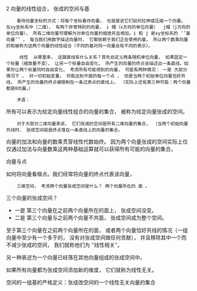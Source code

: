 2 向量的线性组合， 张成的空间与基

        看待向量坐标的方式：将每个坐标看作向量， 也就是说它们如何拉伸或压缩一个向量。 在xy坐标系中（二维）， 有两个非常特别的向量， i 帽（x方向的单位向量）  j帽（j方向的单位向量）， 所有二维向量可理解为对单位向量的缩放并且相加。i 和 j 是xy坐标系的 ‘’基向量‘’ ， 每当我们用数字描述向量时， 它都依赖于我们正在使用的基， 所以两个数乘向量的和被称为这两个向量的线性组合（不同的基对同一向量会有不同的表示）。

         线性  从哪里来， 这跟直线有什么关系？首先自定义两条随机单位向量， 如果固定一个标量（缩放量不变）， 让另一个标量自由变化， 所产生的向量的终点会描述出一条直线。如果你让两个标量同时自由变化， 考虑所有可能得到的向量， 可能有两种情况： 一是 大部分情况下 ， 对一切初始变量， 你能达到平面的每一个点 ， 但是当两个初始单位向量恰好共线， 所产生的向量的终点被限制在一条过原点的直线上， （实际上还有第三种可能：两个向量都是0向量。）

        术语：

所有可以表示为给定向量线性组合的向量的集合， 被称为给定向量张成的空间。

        对于大部分二维向量来说， 它们张成的空间是所有二维向量的集合， （当两个初始向量共线时， 张成空间就是终点落在一条直线上的向量的集合。

向量的加法和向量的数乘贯穿线性代数始终。 因为两个向量张成的空间实际上仅仅通过加法与向量数乘这两种基础运算就可以获得所有可能的向量的集合。

向量与点

如何将向量看做点。我们经常将向量的终点代表该向量， 

        三维空间， 考虑两个向量张成空间是什么？ 两个向量所在的 面 。    

三个向量的张成空间？ 

- 一是  第三个向量在之前两个向量所在的面上， 张成空间没变。 
- 二是 第三个向量与之前两个向量不共面， 张成空间成为整个空间。

至于第三个向量在之前两个向量所在的面， 或者两个向量恰好共线的情况（一组向量中至少有一个多于的， 没有对张成空间做任何贡献）， 并且移除其中一个而不减少张成的空间， 我们就称他们为  ‘’线性相关‘’。

另一种表述为一个向量已经落在其他向量组成的张成空间中。 

如果所有向量都为张成空间添加新的维度， 它们就称为线性无关。

空间的一组基的严格定义：张成改空间的一个线性无关向量的集合 

